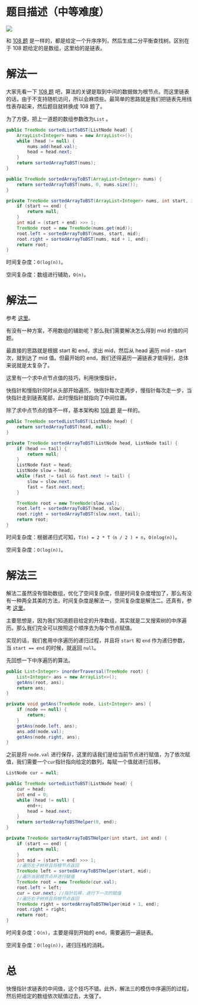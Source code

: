 # 题目描述（中等难度）

![](https://windliang.oss-cn-beijing.aliyuncs.com/109.jpg)

和 [108 题](<https://leetcode.wang/leetcode-108-Convert-Sorted-Array-to-Binary-Search-Tree.html>) 是一样的，都是给定一个升序序列，然后生成二分平衡查找树。区别在于 108 题给定的是数组，这里给的是链表。

# 解法一

大家先看一下 [108 题](<https://leetcode.wang/leetcode-108-Convert-Sorted-Array-to-Binary-Search-Tree.html>)  吧，算法的关键是取到中间的数据做为根节点。而这里链表的话，由于不支持随机访问，所以会麻烦些。最简单的思路就是我们把链表先用线性表存起来，然后题目就转换成 108 题了。

为了方便，把上一道题的数组参数改为`List` 。

```java
public TreeNode sortedListToBST(ListNode head) {
    ArrayList<Integer> nums = new ArrayList<>();
    while (head != null) {
        nums.add(head.val);
        head = head.next;
    }
    return sortedArrayToBST(nums);
}

public TreeNode sortedArrayToBST(ArrayList<Integer> nums) {
    return sortedArrayToBST(nums, 0, nums.size());
}

private TreeNode sortedArrayToBST(ArrayList<Integer> nums, int start, int end) {
    if (start == end) {
        return null;
    }
    int mid = (start + end) >>> 1;
    TreeNode root = new TreeNode(nums.get(mid));
    root.left = sortedArrayToBST(nums, start, mid);
    root.right = sortedArrayToBST(nums, mid + 1, end);
    return root;
}
```

时间复杂度：`O(log(n))`。

空间复杂度：数组进行辅助，`O(n)`。

# 解法二

参考 [这里](<https://leetcode.com/problems/convert-sorted-list-to-binary-search-tree/discuss/35476/Share-my-JAVA-solution-1ms-very-short-and-concise.>)。

有没有一种方案，不用数组的辅助呢？那么我们需要解决怎么得到 mid 的值的问题。

最直接的思路就是根据 start 和 end，求出 mid，然后从 head 遍历 mid - start 次，就到达了 mid 值。但最开始的 end，我们还得遍历一遍链表才能得到，总体来说就是太复杂了。

这里有一个求中点节点值的技巧，利用快慢指针。

快指针和慢指针同时从头部开始遍历，快指针每次走两步，慢指针每次走一步，当快指针走到链表尾部，此时慢指针就指向了中间位置。

除了求中点节点的值不一样，基本架构和 [108 题](<https://leetcode.wang/leetcode-108-Convert-Sorted-Array-to-Binary-Search-Tree.html>)  是一样的。

```java
public TreeNode sortedListToBST(ListNode head) {
    return sortedArrayToBST(head, null);
}

private TreeNode sortedArrayToBST(ListNode head, ListNode tail) {
    if (head == tail) {
        return null;
    }
    ListNode fast = head;
    ListNode slow = head;
    while (fast != tail && fast.next != tail) {
        slow = slow.next;
        fast = fast.next.next;
    }

    TreeNode root = new TreeNode(slow.val);
    root.left = sortedArrayToBST(head, slow);
    root.right = sortedArrayToBST(slow.next, tail); 
    return root;
}
```

时间复杂度：根据递归式可知，`T(n) = 2 * T（n / 2 ) + n`，`O(nlog(n))`。

空间复杂度：`O(log(n))`。

# 解法三

解法二虽然没有借助数组，优化了空间复杂度，但是时间复杂度增加了，那么有没有一种两全其美的方法，时间复杂度是解法一，空间复杂度是解法二。还真有，参考 [这里](<https://leetcode.com/problems/convert-sorted-list-to-binary-search-tree/discuss/35472/Share-my-O(1)-space-and-O(n)-time-Java-code>)。

主要思想是，因为我们知道题目给定的升序数组，其实就是二叉搜索树的中序遍历。那么我们完全可以按照这个顺序去为每个节点赋值。

实现的话，我们套用中序遍历的递归过程，并且将 `start` 和 `end` 作为递归参数，当 `start == end` 的时候，就返回 `null`。

先回想一下中序遍历的算法。

```java
public List<Integer> inorderTraversal(TreeNode root) {
    List<Integer> ans = new ArrayList<>();
    getAns(root, ans);
    return ans;
}

private void getAns(TreeNode node, List<Integer> ans) {
    if (node == null) {
        return;
    }
    getAns(node.left, ans); 
    ans.add(node.val);
    getAns(node.right, ans);
}
```

之前是将 `node.val` 进行保存，这里的话我们是给当前节点进行赋值，为了依次赋值，我们需要一个`cur`指针指向给定的数列，每赋一个值就进行后移。

```java
ListNode cur = null;

public TreeNode sortedListToBST(ListNode head) {
    cur = head;
    int end = 0;
    while (head != null) {
        end++;
        head = head.next;
    }
    return sortedArrayToBSTHelper(0, end);
}

private TreeNode sortedArrayToBSTHelper(int start, int end) {
    if (start == end) {
        return null;
    }
    int mid = (start + end) >>> 1;
    //遍历左子树并且将根节点返回
    TreeNode left = sortedArrayToBSTHelper(start, mid);
    //遍历当前根节点并进行赋值
    TreeNode root = new TreeNode(cur.val);
    root.left = left;
    cur = cur.next; //指针后移，进行下一次的赋值
    //遍历右子树并且将根节点返回
    TreeNode right = sortedArrayToBSTHelper(mid + 1, end);
    root.right = right;
    return root;
}
```

时间复杂度：`O(n)`，主要是得到开始的 end，需要遍历一遍链表。

空间复杂度：`O(log(n))`，递归压栈的消耗。

# 总

快慢指针求链表的中间值，这个技巧不错。此外，解法三的模仿中序遍历的过程，然后把给定的数组依次赋值过去，太强了。